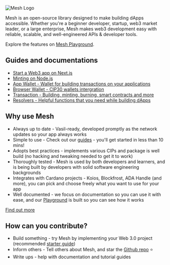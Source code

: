 ![Mesh Logo](https://mesh.martify.io/logo-mesh/mesh.png)

Mesh is an open-source library designed to make building dApps accessible. Whether you're a beginner developer, startup, web3 market leader, or a large enterprise, Mesh makes web3 development easy with reliable, scalable, and well-engineered APIs & developer tools.

Explore the features on [Mesh Playground](https://mesh.martify.io/).

## Guides and documentations

- [Start a Web3 app on Next.js](https://mesh.martify.io/guides/nextjs)
- [Minting on Node.js](https://mesh.martify.io/guides/mintingonnodejs)
- [App Wallet - Wallet for building transactions on your applications](https://mesh.martify.io/apis/appwallet)
- [Browser Wallet - CIP30 wallets intergration](https://mesh.martify.io/apis/browserwallet)
- [Transaction - Building, minting, burning, smart contracts and more](https://mesh.martify.io/apis/transaction)
- [Resolvers - Helpful functions that you need while building dApps](https://mesh.martify.io/apis/resolvers)

## Why use Mesh
- Always up to date - Vasil-ready, developed promptly as the network updates so your app always works
- Simple to use - Check out our [guides](https://mesh.martify.io/guides) - you'll get started in less than 10 mins!
- Adopts best practices - implements various CIPs and package is well build (no hacking and tweaking needed to get it to work)
- Thoroughly tested - Mesh is used by both developers and learners, and is being built by developers with solid software engineering backgrounds
- Integrates with Cardano projects - Koios, Blockfrost, ADA Handle (and more), you can pick and choose freely what you want to use for your app
- Well documented - we focus on documentation so you can use it with ease, and our [Playground](https://mesh.martify.io/) is built so you can see how it works

[Find out more](https://mesh.martify.io/about)

## How can you contribute?

- Build something - try Mesh by implementing your Web 3.0 project (recommended [starter guide](https://mesh.martify.io/guides/nextjs))
- Inform others - Tell others about Mesh, and star the [Github repo](https://github.com/MartifyLabs/mesh) :star:
- Write ups - help with documentation and tutorial guides
